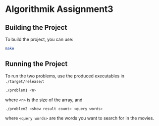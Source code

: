 # Algorithmik Assignment3

## Building the Project
To build the project, you can use:
```bash
make
```

## Running the Project
To run the two problems, use the produced executables in ```./target/release/```:
```bash
./problem1 <n>
```
where `<n>` is the size of the array, and
```bash
./problem2 <show result count> <query words>
```
where `<query words>` are the words you want to search for in the movies.

